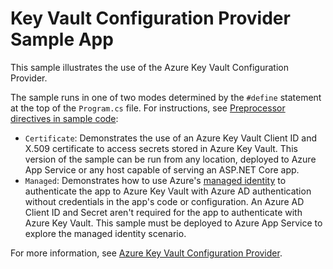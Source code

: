 # Key Vault Configuration Provider Sample App

This sample illustrates the use of the Azure Key Vault Configuration Provider.

The sample runs in one of two modes determined by the `#define` statement at the top of the `Program.cs` file. For instructions, see [Preprocessor directives in sample code](https://docs.microsoft.com/aspnet/core#preprocessor-directives-in-sample-code):

* `Certificate`: Demonstrates the use of an Azure Key Vault Client ID and X.509 certificate to access secrets stored in Azure Key Vault. This version of the sample can be run from any location, deployed to Azure App Service or any host capable of serving an ASP.NET Core app.
* `Managed`: Demonstrates how to use Azure's [managed identity](https://docs.microsoft.com/azure/active-directory/managed-identities-azure-resources/overview) to authenticate the app to Azure Key Vault with Azure AD authentication without credentials in the app's code or configuration. An Azure AD Client ID and Secret aren't required for the app to authenticate with Azure Key Vault. This sample must be deployed to Azure App Service to explore the managed identity scenario.

For more information, see [Azure Key Vault Configuration Provider](https://docs.microsoft.com/aspnet/core/security/key-vault-configuration).
